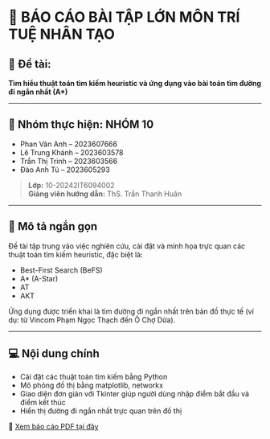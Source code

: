 # 🧠 BÁO CÁO BÀI TẬP LỚN MÔN TRÍ TUỆ NHÂN TẠO

## 📌 Đề tài:
**Tìm hiểu thuật toán tìm kiếm heuristic và ứng dụng vào bài toán tìm đường đi ngắn nhất (A\*)**

---

## 👥 Nhóm thực hiện: NHÓM 10
- Phan Vân Anh – 2023607666
- Lê Trung Khánh – 2023603578
- Trần Thị Trinh – 2023603566
- Đào Anh Tú – 2023605293

> **Lớp:** 10-20242IT6094002  
> **Giảng viên hướng dẫn:** ThS. Trần Thanh Huân

---

## 📘 Mô tả ngắn gọn

Đề tài tập trung vào việc nghiên cứu, cài đặt và minh họa trực quan các thuật toán tìm kiếm heuristic, đặc biệt là:

- Best-First Search (BeFS)
- A* (A-Star)
- AT
- AKT

Ứng dụng được triển khai là tìm đường đi ngắn nhất trên bản đồ thực tế (ví dụ: từ Vincom Phạm Ngọc Thạch đến Ô Chợ Dừa).

---

## 💻 Nội dung chính

- Cài đặt các thuật toán tìm kiếm bằng Python
- Mô phỏng đồ thị bằng matplotlib, networkx
- Giao diện đơn giản với Tkinter giúp người dùng nhập điểm bắt đầu và điểm kết thúc
- Hiển thị đường đi ngắn nhất trực quan trên đồ thị

📄 [Xem báo cáo PDF tại đây](https://github.com/PhanVanAnh-05/AI_02_NHOM_10/raw/main/Nhom10_TTNT.pdf)


